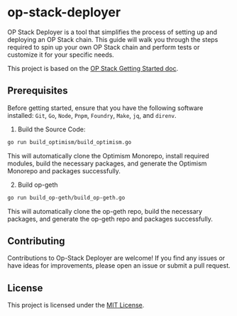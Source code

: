 # op-stack-deployer

OP Stack Deployer is a tool that simplifies the process of setting up and deploying an OP Stack chain<!-- on the Ethereum Goerli testnet -->. This guide will walk you through the steps required to spin up your own OP Stack chain and perform tests or customize it for your specific needs.

This project is based on the [OP Stack Getting Started doc](https://stack.optimism.io/docs/build/getting-started/#).

## Prerequisites

Before getting started, ensure that you have the following software installed: `Git`, `Go`, `Node`, `Pnpm`, `Foundry`, `Make`, `jq`, and `direnv`.

1. Build the Source Code:

```bash
go run build_optimism/build_optimism.go
```
This will automatically clone the Optimism Monorepo, install required modules, build the necessary packages, and generate the Optimism Monorepo and packages successfully.

2. Build op-geth

```bash
go run build_op-geth/build_op-geth.go
```
This will automatically clone the op-geth repo, build the necessary packages, and generate the op-geth repo and packages successfully.

## Contributing

Contributions to Op-Stack Deployer are welcome! If you find any issues or have ideas for improvements, please open an issue or submit a pull request.

## License

This project is licensed under the [MIT License](https://opensource.org/license/mit/).